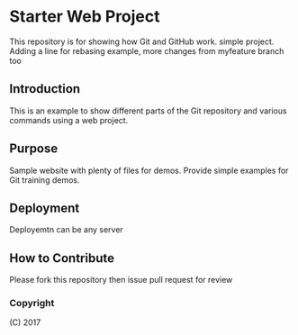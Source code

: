 # Starter Web Project

This repository is for showing how Git and GitHub work.
simple project. Adding a line for rebasing example, more changes from myfeature branch too

## Introduction

This is an example to show different parts of the Git repository and various commands using a web project.

## Purpose

Sample website with plenty of files for demos. Provide simple examples for Git training demos.

## Deployment

Deployemtn can be any server

## How to Contribute

Please fork this repository then issue pull request for review


### Copyright

(C) 2017